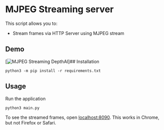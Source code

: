 # MJPEG Streaming server

This script allows you to:
- Stream frames via HTTP Server using MJPEG stream

## Demo

[![MJPEG Streaming DepthAI](https://user-images.githubusercontent.com/5244214/90745571-92ab5b80-e2d0-11ea-9052-3f0c8afa9b0b.gif)]## Installation

```
python3 -m pip install -r requirements.txt
```

## Usage

Run the application

```
python3 main.py
```

To see the streamed frames, open [localhost:8090](http://localhost:8090).  This works in Chrome, but not Firefox or Safari.
